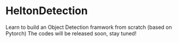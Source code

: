 # HeltonDetection
Learn to build an Object Detection framwork from scratch (based on Pytorch)
The codes will be released soon, stay tuned!
